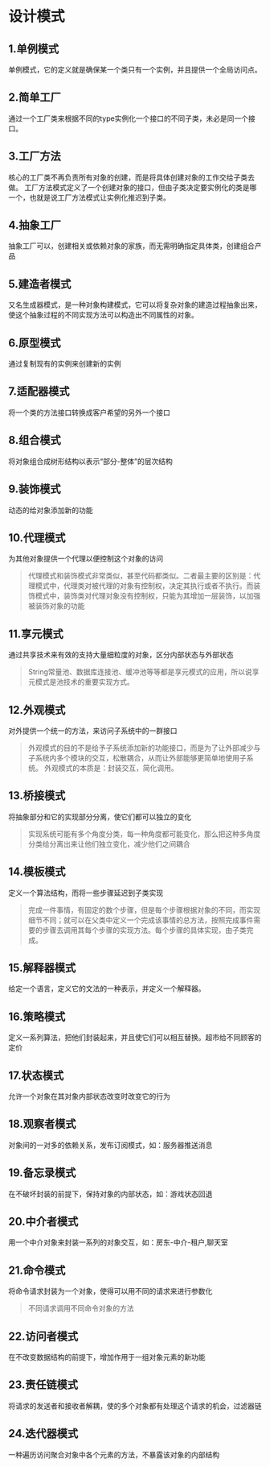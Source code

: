 # 设计模式
## 1.单例模式
单例模式，它的定义就是确保某一个类只有一个实例，并且提供一个全局访问点。

## 2.简单工厂
通过一个工厂类来根据不同的type实例化一个接口的不同子类，未必是同一个接口。

## 3.工厂方法
核心的工厂类不再负责所有对象的创建，而是将具体创建对象的工作交给子类去做。
工厂方法模式定义了一个创建对象的接口，但由子类决定要实例化的类是哪一个，也就是说工厂方法模式让实例化推迟到子类。

## 4.抽象工厂
抽象工厂可以，创建相关或依赖对象的家族，而无需明确指定具体类，创建组合产品

## 5.建造者模式
又名生成器模式，是一种对象构建模式，它可以将复杂对象的建造过程抽象出来，使这个抽象过程的不同实现方法可以构造出不同属性的对象。

## 6.原型模式
通过复制现有的实例来创建新的实例

## 7.适配器模式
将一个类的方法接口转换成客户希望的另外一个接口

## 8.组合模式
将对象组合成树形结构以表示“部分-整体”的层次结构

## 9.装饰模式
动态的给对象添加新的功能

## 10.代理模式
为其他对象提供一个代理以便控制这个对象的访问
> 代理模式和装饰模式非常类似，甚至代码都类似。二者最主要的区别是：代理模式中，代理类对被代理的对象有控制权，决定其执行或者不执行。而装饰模式中，装饰类对代理对象没有控制权，只能为其增加一层装饰，以加强被装饰对象的功能

## 11.享元模式
通过共享技术来有效的支持大量细粒度的对象，区分内部状态与外部状态
> String常量池、数据库连接池、缓冲池等等都是享元模式的应用，所以说享元模式是池技术的重要实现方式。

## 12.外观模式
对外提供一个统一的方法，来访问子系统中的一群接口
> 外观模式的目的不是给予子系统添加新的功能接口，而是为了让外部减少与子系统内多个模块的交互，松散耦合，从而让外部能够更简单地使用子系统。
> 外观模式的本质是：封装交互，简化调用。

## 13.桥接模式
将抽象部分和它的实现部分分离，使它们都可以独立的变化
> 实现系统可能有多个角度分类，每一种角度都可能变化，那么把这种多角度分类给分离出来让他们独立变化，减少他们之间耦合

## 14.模板模式
定义一个算法结构，而将一些步骤延迟到子类实现
> 完成一件事情，有固定的数个步骤，但是每个步骤根据对象的不同，而实现细节不同；就可以在父类中定义一个完成该事情的总方法，按照完成事件需要的步骤去调用其每个步骤的实现方法。每个步骤的具体实现，由子类完成。

## 15.解释器模式
给定一个语言，定义它的文法的一种表示，并定义一个解释器。

## 16.策略模式
定义一系列算法，把他们封装起来，并且使它们可以相互替换。超市给不同顾客的定价

## 17.状态模式
允许一个对象在其对象内部状态改变时改变它的行为

## 18.观察者模式
对象间的一对多的依赖关系，发布订阅模式，如：服务器推送消息

## 19.备忘录模式
在不破坏封装的前提下，保持对象的内部状态，如：游戏状态回退

## 20.中介者模式
用一个中介对象来封装一系列的对象交互，如：房东-中介-租户,聊天室

## 21.命令模式
将命令请求封装为一个对象，使得可以用不同的请求来进行参数化
> 不同请求调用不同命令对象的方法

## 22.访问者模式
在不改变数据结构的前提下，增加作用于一组对象元素的新功能

## 23.责任链模式
将请求的发送者和接收者解耦，使的多个对象都有处理这个请求的机会，过滤器链

## 24.迭代器模式
一种遍历访问聚合对象中各个元素的方法，不暴露该对象的内部结构






















